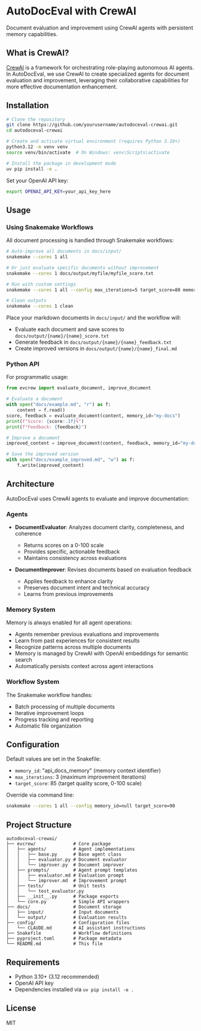 # AutoDocEval with CrewAI

Document evaluation and improvement using CrewAI agents with persistent memory capabilities.

## What is CrewAI?

[CrewAI](https://github.com/crewai/crewai) is a framework for orchestrating role-playing autonomous AI agents. In AutoDocEval, we use CrewAI to create specialized agents for document evaluation and improvement, leveraging their collaborative capabilities for more effective documentation enhancement.

## Installation

```bash
# Clone the repository
git clone https://github.com/yourusername/autodoceval-crewai.git
cd autodoceval-crewai

# Create and activate virtual environment (requires Python 3.10+)
python3.12 -m venv venv
source venv/bin/activate  # On Windows: venv\Scripts\activate

# Install the package in development mode
uv pip install -e .
```

Set your OpenAI API key:

```bash
export OPENAI_API_KEY=your_api_key_here
```

## Usage

### Using Snakemake Workflows

All document processing is handled through Snakemake workflows:

```bash
# Auto-improve all documents in docs/input/
snakemake --cores 1 all

# Or just evaluate specific documents without improvement
snakemake --cores 1 docs/output/myfile/myfile_score.txt

# Run with custom settings
snakemake --cores 1 all --config max_iterations=5 target_score=80 memory_id=my-project

# Clean outputs
snakemake --cores 1 clean
```

Place your markdown documents in `docs/input/` and the workflow will:
- Evaluate each document and save scores to `docs/output/{name}/{name}_score.txt`
- Generate feedback in `docs/output/{name}/{name}_feedback.txt`
- Create improved versions in `docs/output/{name}/{name}_final.md`

### Python API

For programmatic usage:

```python
from evcrew import evaluate_document, improve_document

# Evaluate a document
with open("docs/example.md", "r") as f:
    content = f.read()
score, feedback = evaluate_document(content, memory_id="my-docs")
print(f"Score: {score:.1f}%")
print(f"Feedback: {feedback}")

# Improve a document
improved_content = improve_document(content, feedback, memory_id="my-docs")

# Save the improved version
with open("docs/example_improved.md", "w") as f:
    f.write(improved_content)
```

## Architecture

AutoDocEval uses CrewAI agents to evaluate and improve documentation:

### Agents

- **DocumentEvaluator**: Analyzes document clarity, completeness, and coherence
  - Returns scores on a 0-100 scale
  - Provides specific, actionable feedback
  - Maintains consistency across evaluations

- **DocumentImprover**: Revises documents based on evaluation feedback
  - Applies feedback to enhance clarity
  - Preserves document intent and technical accuracy
  - Learns from previous improvements

### Memory System

Memory is always enabled for all agent operations:

- Agents remember previous evaluations and improvements
- Learn from past experiences for consistent results
- Recognize patterns across multiple documents
- Memory is managed by CrewAI with OpenAI embeddings for semantic search
- Automatically persists context across agent interactions

### Workflow System

The Snakemake workflow handles:
- Batch processing of multiple documents
- Iterative improvement loops
- Progress tracking and reporting
- Automatic file organization

## Configuration

Default values are set in the Snakefile:
- `memory_id`: "api_docs_memory" (memory context identifier)
- `max_iterations`: 3 (maximum improvement iterations)
- `target_score`: 85 (target quality score, 0-100 scale)

Override via command line:

```bash
snakemake --cores 1 all --config memory_id=null target_score=90
```

## Project Structure

```
autodoceval-crewai/
├── evcrew/              # Core package
│   ├── agents/          # Agent implementations
│   │   ├── base.py      # Base agent class
│   │   ├── evaluator.py # Document evaluator
│   │   └── improver.py  # Document improver
│   ├── prompts/         # Agent prompt templates
│   │   ├── evaluator.md # Evaluation prompt
│   │   └── improver.md  # Improvement prompt
│   ├── tests/           # Unit tests
│   │   └── test_evaluator.py
│   ├── __init__.py      # Package exports
│   └── core.py          # Simple API wrappers
├── docs/                # Document storage
│   ├── input/           # Input documents
│   └── output/          # Evaluation results
├── config/              # Configuration files
│   └── CLAUDE.md        # AI assistant instructions
├── Snakefile            # Workflow definitions
├── pyproject.toml       # Package metadata
└── README.md            # This file
```

## Requirements

- Python 3.10+ (3.12 recommended)
- OpenAI API key
- Dependencies installed via `uv pip install -e .`

## License

MIT
